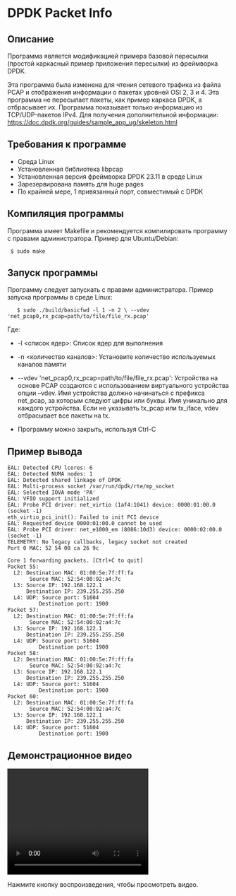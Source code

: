# DPDK Packet Info

## Описание

Программа является модификацией примера базовой пересылки (простой каркасный пример приложения пересылки) из фреймворка DPDK.

Эта программа была изменена для чтения сетевого трафика из файла PCAP и отображения информации о пакетах уровней OSI 2, 3 и 4.
Эта программа не пересылает пакеты, как пример каркаса DPDK, а отбрасывает их.
Программа показывает только информацию из TCP/UDP-пакетов IPv4.
Для получения дополнительной информации: https://doc.dpdk.org/guides/sample_app_ug/skeleton.html


## Требования к программе
* Среда Linux
* Установленная библиотека libpcap
* Установленная версия фреймворка DPDK 23.11 в среде Linux
* Зарезервирована память для huge pages
* По крайней мере, 1 привязанный порт, совместимый с DPDK

## Компиляция программы
Программа имеет Makefile и рекомендуется компилировать программу с правами администратора. Пример для Ubuntu/Debian:
   ```
    $ sudo make
   ```

## Запуск программы
Программу следует запускать с правами администратора. Пример запуска программы в среде Linux:
   ```
      $ sudo ./build/basicfwd -l 1 -n 2 \ --vdev 'net_pcap0,rx_pcap=path/to/file/file_rx.pcap'
   ```

Где:

* -l <список ядер>: Список ядер для выполнения
* -n <количество каналов>: Установите количество используемых каналов памяти
* --vdev 'net_pcap0,rx_pcap=path/to/file/file_rx.pcap':
Устройства на основе PCAP создаются с использованием виртуального устройства опции –vdev. Имя устройства должно начинаться с префикса net_pcap, за которым следуют цифры или буквы. Имя уникально для каждого устройства. Если не указывать tx_pcap или tx_iface, vdev отбрасывает все пакеты на tx.

* Программу можно закрыть, используя Ctrl-C

## Пример вывода
```
EAL: Detected CPU lcores: 6
EAL: Detected NUMA nodes: 1
EAL: Detected shared linkage of DPDK
EAL: Multi-process socket /var/run/dpdk/rte/mp_socket
EAL: Selected IOVA mode 'PA'
EAL: VFIO support initialized
EAL: Probe PCI driver: net_virtio (1af4:1041) device: 0000:01:00.0 (socket -1)
eth_virtio_pci_init(): Failed to init PCI device
EAL: Requested device 0000:01:00.0 cannot be used
EAL: Probe PCI driver: net_e1000_em (8086:10d3) device: 0000:02:00.0 (socket -1)
TELEMETRY: No legacy callbacks, legacy socket not created
Port 0 MAC: 52 54 00 ca 26 9c

Core 1 forwarding packets. [Ctrl+C to quit]
Packet 55:
  L2: Destination MAC: 01:00:5e:7f:ff:fa
       Source MAC: 52:54:00:92:a4:7c
  L3: Source IP: 192.168.122.1
      Destination IP: 239.255.255.250
  L4: UDP: Source port: 51604
          Destination port: 1900
Packet 57:
  L2: Destination MAC: 01:00:5e:7f:ff:fa
       Source MAC: 52:54:00:92:a4:7c
  L3: Source IP: 192.168.122.1
      Destination IP: 239.255.255.250
  L4: UDP: Source port: 51604
          Destination port: 1900
Packet 58:
  L2: Destination MAC: 01:00:5e:7f:ff:fa
       Source MAC: 52:54:00:92:a4:7c
  L3: Source IP: 192.168.122.1
      Destination IP: 239.255.255.250
  L4: UDP: Source port: 51604
          Destination port: 1900
Packet 60:
  L2: Destination MAC: 01:00:5e:7f:ff:fa
       Source MAC: 52:54:00:92:a4:7c
  L3: Source IP: 192.168.122.1
      Destination IP: 239.255.255.250
  L4: UDP: Source port: 51604
          Destination port: 1900
```

## Демонстрационное видео
<video width="320" height="240" controls>
  <source src="https://disk.yandex.ru/i/yx58bjR6qbj9Fg" type="video/mp4">
</video>

Нажмите кнопку воспроизведения, чтобы просмотреть видео.